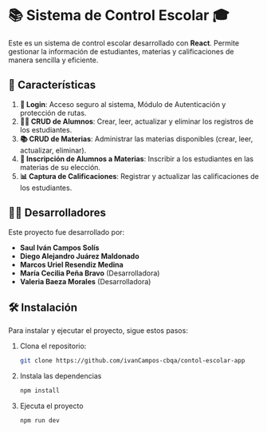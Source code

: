 # 📚 **Sistema de Control Escolar** 🎓

Este es un sistema de control escolar desarrollado con **React**. Permite gestionar la información de estudiantes, materias y calificaciones de manera sencilla y eficiente.

## 🌟 Características

1. **🔑 Login**: Acceso seguro al sistema, Módulo de Autenticación y protección de rutas.
2. **👨‍🎓 CRUD de Alumnos**: Crear, leer, actualizar y eliminar los registros de los estudiantes.
3. **📚 CRUD de Materias**: Administrar las materias disponibles (crear, leer, actualizar, eliminar).
4. **📝 Inscripción de Alumnos a Materias**: Inscribir a los estudiantes en las materias de su elección.
5. **📊 Captura de Calificaciones**: Registrar y actualizar las calificaciones de los estudiantes.

## 👨‍💻 **Desarrolladores**

Este proyecto fue desarrollado por:

- **Saul Iván Campos Solís**
- **Diego Alejandro Juárez Maldonado**
- **Marcos Uriel Resendiz Medina**
- **María Cecilia Peña Bravo** (Desarrolladora)
- **Valeria Baeza Morales** (Desarrolladora)

## 🛠️ **Instalación**

Para instalar y ejecutar el proyecto, sigue estos pasos:

1. Clona el repositorio:

   ```bash
   git clone https://github.com/ivanCampos-cbqa/contol-escolar-app

2. Instala las dependencias
   ```bash
   npm install

3. Ejecuta el proyecto
   ```bash
   npm run dev

